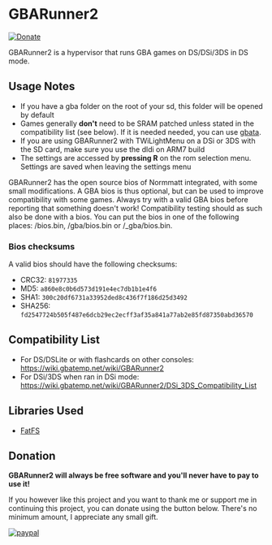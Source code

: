 GBARunner2
===================
[![Donate](https://img.shields.io/badge/Donate-PayPal-green.svg)](https://www.paypal.com/cgi-bin/webscr?cmd=_s-xclick&hosted_button_id=RSVWHQ3XR2UX6)

GBARunner2 is a hypervisor that runs GBA games on DS/DSi/3DS in DS mode.
## Usage Notes
- If you have a gba folder on the root of your sd, this folder will be opened by default
- Games generally **don't** need to be SRAM patched unless stated in the compatibility list (see below). If it is needed needed, you can use [gbata](http://www.no-intro.org/gbadat/tools/gbata7a-en.zip).
- If you are using GBARunner2 with TWiLightMenu on a DSi or 3DS with the SD card, make sure you use the dldi on ARM7 build
- The settings are accessed by **pressing R** on the rom selection menu. Settings are saved when leaving the settings menu

GBARunner2 has the open source bios of Normmatt integrated, with some small modifications. A GBA bios is thus optional, but can be used to improve compatibility with some games. Always try with a valid GBA bios before reporting that something doesn't work! Compatibility testing should as such also be done with a bios. You can put the bios in one of the following places: /bios.bin, /gba/bios.bin or /_gba/bios.bin.

### Bios checksums
A valid bios should have the following checksums:
- CRC32: `81977335`
- MD5: `a860e8c0b6d573d191e4ec7db1b1e4f6`
- SHA1: `300c20df6731a33952ded8c436f7f186d25d3492`
- SHA256: `fd2547724b505f487e6dcb29ec2ecff3af35a841a77ab2e85fd87350abd36570`

## Compatibility List
- For DS/DSLite or with flashcards on other consoles: https://wiki.gbatemp.net/wiki/GBARunner2
- For DSi/3DS when ran in DSi mode: https://wiki.gbatemp.net/wiki/GBARunner2/DSi_3DS_Compatibility_List

## Libraries Used
- [FatFS](http://elm-chan.org/fsw/ff/00index_e.html)

## Donation
**GBARunner2 will always be free software and you'll never have to pay to use it!**

If you however like this project and you want to thank me or support me in continuing this project, you can donate using the button below.
There's no minimum amount, I appreciate any small gift.

[![paypal](https://www.paypalobjects.com/en_US/i/btn/btn_donateCC_LG.gif)](https://www.paypal.com/cgi-bin/webscr?cmd=_s-xclick&hosted_button_id=RSVWHQ3XR2UX6)